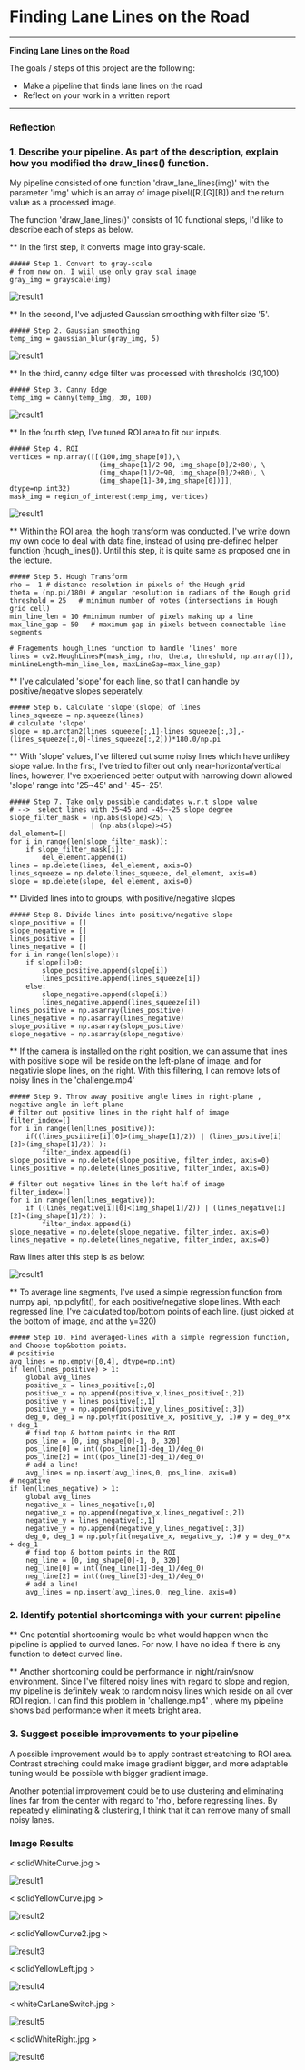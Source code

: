 # **Finding Lane Lines on the Road** 
---

**Finding Lane Lines on the Road**

The goals / steps of this project are the following:
* Make a pipeline that finds lane lines on the road
* Reflect on your work in a written report


[//]: # (Image References)

[image1]: ./examples/grayscale.jpg "Grayscale"

---




### Reflection

### 1. Describe your pipeline. As part of the description, explain how you modified the draw_lines() function.

My pipeline consisted of one function 'draw_lane_lines(img)' with the parameter 'img' which is an array of image pixel([R][G][B]) and the return value as a processed image. 

The function 'draw_lane_lines()' consists of 10 functional steps, I'd like to describe each of steps  as below.

** In the first step, it converts image into gray-scale.

    ##### Step 1. Convert to gray-scale
    # from now on, I wiil use only gray scal image
    gray_img = grayscale(img)

![result1](./test_images_output/0_gray_img.jpg)


** In the second, I've adjusted Gaussian smoothing with filter size '5'. 

    ##### Step 2. Gaussian smoothing
    temp_img = gaussian_blur(gray_img, 5)

![result1](./test_images_output/1_gaussian_blur.jpg)


** In the third, canny edge filter was processed with thresholds (30,100)
    
    ##### Step 3. Canny Edge
    temp_img = canny(temp_img, 30, 100)

![result1](./test_images_output/2_canny_edge.jpg)

** In the fourth step, I've tuned ROI area to fit our inputs. 

    ##### Step 4. ROI
    vertices = np.array([[(100,img_shape[0]),\
                          (img_shape[1]/2-90, img_shape[0]/2+80), \
                          (img_shape[1]/2+90, img_shape[0]/2+80), \
                          (img_shape[1]-30,img_shape[0])]], dtype=np.int32)
    mask_img = region_of_interest(temp_img, vertices)

![result1](./test_images_output/3_roi.jpg)


** Within the ROI area, the hogh transform was conducted. I've write down my own code to deal with data fine, instead of using pre-defined helper function (hough_lines()).  Until this step, it is quite same as proposed one in the lecture. 
    
    ##### Step 5. Hough Transform
    rho =  1 # distance resolution in pixels of the Hough grid
    theta = (np.pi/180) # angular resolution in radians of the Hough grid
    threshold = 25   # minimum number of votes (intersections in Hough grid cell)
    min_line_len = 10 #minimum number of pixels making up a line
    max_line_gap = 50   # maximum gap in pixels between connectable line segments
    
    # Fragements hough_lines function to handle 'lines' more
    lines = cv2.HoughLinesP(mask_img, rho, theta, threshold, np.array([]), minLineLength=min_line_len, maxLineGap=max_line_gap)
    

** I've calculated 'slope' for each line, so that I can handle by positive/negative slopes seperately. 

    ##### Step 6. Calculate 'slope'(slope) of lines 
    lines_squeeze = np.squeeze(lines)
    # calculate 'slope'
    slope = np.arctan2(lines_squeeze[:,1]-lines_squeeze[:,3],-(lines_squeeze[:,0]-lines_squeeze[:,2]))*180.0/np.pi
    


** With 'slope' values, I've filtered out some noisy lines which have unlikey slope value. In the first, I've tried to filter out only near-horizonta/vertical lines, however, I've experienced better output with narrowing down allowed 'slope' range into '25~45' and '-45~-25'. 
 
    ##### Step 7. Take only possible candidates w.r.t slope value
    # -->  select lines with 25~45 and -45~-25 slope degree
    slope_filter_mask = (np.abs(slope)<25) \
                        | (np.abs(slope)>45)
    del_element=[]
    for i in range(len(slope_filter_mask)):
        if slope_filter_mask[i]:
            del_element.append(i)
    lines = np.delete(lines, del_element, axis=0)
    lines_squeeze = np.delete(lines_squeeze, del_element, axis=0)
    slope = np.delete(slope, del_element, axis=0)
 

** Divided lines into to groups, with positive/negative slopes


    ##### Step 8. Divide lines into positive/negative slope
    slope_positive = []
    slope_negative = []
    lines_positive = []
    lines_negative = []
    for i in range(len(slope)):
        if slope[i]>0:
            slope_positive.append(slope[i])
            lines_positive.append(lines_squeeze[i])
        else:
            slope_negative.append(slope[i])
            lines_negative.append(lines_squeeze[i])
    lines_positive = np.asarray(lines_positive)
    lines_negative = np.asarray(lines_negative)
    slope_positive = np.asarray(slope_positive)
    slope_negative = np.asarray(slope_negative)


** If the camera is installed on the right position, we can assume that lines with positive slope will be reside on the left-plane of image, and for negativie slope lines, on the right. With this filtering, I can remove lots of noisy lines in the 'challenge.mp4' 

    ##### Step 9. Throw away positive angle lines in right-plane ,  negative angle in left-plane
    # filter out positive lines in the right half of image
    filter_index=[]
    for i in range(len(lines_positive)):
        if((lines_positive[i][0]>(img_shape[1]/2)) | (lines_positive[i][2]>(img_shape[1]/2)) ):
            filter_index.append(i)
    slope_positive = np.delete(slope_positive, filter_index, axis=0)
    lines_positive = np.delete(lines_positive, filter_index, axis=0)
  
    # filter out negative lines in the left half of image
    filter_index=[]
    for i in range(len(lines_negative)):
        if ((lines_negative[i][0]<(img_shape[1]/2)) | (lines_negative[i][2]<(img_shape[1]/2)) ):
            filter_index.append(i)
    slope_negative = np.delete(slope_negative, filter_index, axis=0)
    lines_negative = np.delete(lines_negative, filter_index, axis=0)

Raw lines after this step is as below:  

![result1](./test_images_output/5_pos_neg_lines.jpg)

    

** To average line segments, I've used a simple regression function from numpy api, np.polyfit(), for each positive/negative slope lines. With each regressed line, I've calculated top/bottom points of each line. (just picked at the bottom of image, and at the y=320) 


    ##### Step 10. Find averaged-lines with a simple regression function, and Choose top&bottom points. 
    # positivie
    avg_lines = np.empty([0,4], dtype=np.int)
    if len(lines_positive) > 1:
        global avg_lines
        positive_x = lines_positive[:,0]
        positive_x = np.append(positive_x,lines_positive[:,2])
        positive_y = lines_positive[:,1]
        positive_y = np.append(positive_y,lines_positive[:,3])
        deg_0, deg_1 = np.polyfit(positive_x, positive_y, 1)# y = deg_0*x + deg_1
        # find top & bottom points in the ROI
        pos_line = [0, img_shape[0]-1, 0, 320]
        pos_line[0] = int((pos_line[1]-deg_1)/deg_0)
        pos_line[2] = int((pos_line[3]-deg_1)/deg_0)
        # add a line!
        avg_lines = np.insert(avg_lines,0, pos_line, axis=0)
    # negative
    if len(lines_negative) > 1:
        global avg_lines
        negative_x = lines_negative[:,0]
        negative_x = np.append(negative_x,lines_negative[:,2])
        negative_y = lines_negative[:,1]
        negative_y = np.append(negative_y,lines_negative[:,3])
        deg_0, deg_1 = np.polyfit(negative_x, negative_y, 1)# y = deg_0*x + deg_1
        # find top & bottom points in the ROI
        neg_line = [0, img_shape[0]-1, 0, 320]
        neg_line[0] = int((neg_line[1]-deg_1)/deg_0)
        neg_line[2] = int((neg_line[3]-deg_1)/deg_0)
        # add a line!
        avg_lines = np.insert(avg_lines,0, neg_line, axis=0)



### 2. Identify potential shortcomings with your current pipeline


** One potential shortcoming would be what would happen when the pipeline is applied to curved lanes. For now, I have no idea if there is any function to detect curved line. 

** Another shortcoming could be performance in night/rain/snow environment. Since I've filtered noisy lines with regard to slope and region, my pipeline is definitely weak to random noisy lines which reside on all over ROI region. 
 I can find this problem in 'challenge.mp4' , where my pipeline shows bad performance when it meets bright area.


### 3. Suggest possible improvements to your pipeline

A possible improvement would be to apply contrast streatching to ROI area. Contrast streching could make image gradient bigger, and more adaptable tuning would be possible with bigger gradient image.

Another potential improvement could be to use clustering and eliminating lines far from the center with regard to 'rho', before regressing lines. By repeatedly eliminating & clustering, I think that it can remove many of small noisy lanes.



### Image Results


< solidWhiteCurve.jpg >

![result1](./test_images_output/solidWhiteCurve.jpg)


< solidYellowCurve.jpg >

![result2](./test_images_output/solidYellowCurve.jpg)

< solidYellowCurve2.jpg >

![result3](./test_images_output/solidYellowCurve2.jpg)

< solidYellowLeft.jpg >

![result4](./test_images_output/solidYellowLeft.jpg)

< whiteCarLaneSwitch.jpg >

![result5](./test_images_output/whiteCarLaneSwitch.jpg)

< solidWhiteRight.jpg >

![result6](./test_images_output/solidWhiteRight.jpg)

